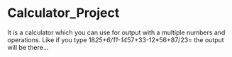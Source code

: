 # Calculator_Project
It is a calculator which you can use for output with a multiple numbers and operations.
Like if you type   18*25+6/11-14*57+33-12*56+87/23= the output will be there...
